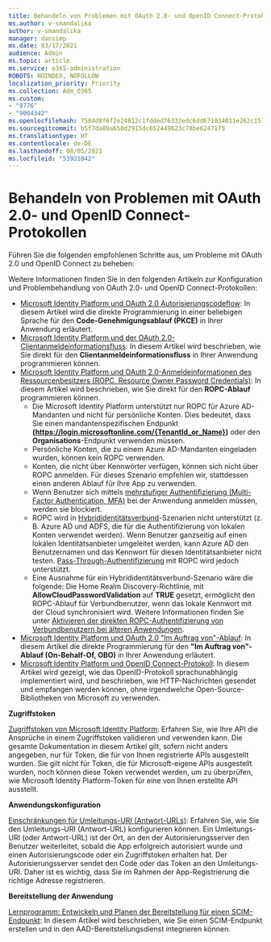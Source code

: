 ```yaml
---
title: Behandeln von Problemen mit OAuth 2.0- und OpenID Connect-Protokollen
ms.author: v-smandalika
author: v-smandalika
manager: dansimp
ms.date: 03/17/2021
audience: Admin
ms.topic: article
ms.service: o365-administration
ROBOTS: NOINDEX, NOFOLLOW
localization_priority: Priority
ms.collection: Adm_O365
ms.custom:
- "9776"
- "9004342"
ms.openlocfilehash: 7584d8f6f2e24812c1fdded76332edc6dd671034011e262c15756567cb467c26
ms.sourcegitcommit: b5f7da89a650d2915dc652449623c78be6247175
ms.translationtype: HT
ms.contentlocale: de-DE
ms.lasthandoff: 08/05/2021
ms.locfileid: "53921042"
---
```

# <a name="troubleshoot-oauth-20-and-openid-connect-protocols"></a>Behandeln von Problemen mit OAuth 2.0- und OpenID Connect-Protokollen

Führen Sie die folgenden empfohlenen Schritte aus, um Probleme mit OAuth 2.0 und OpenID Connect zu beheben:

Weitere Informationen finden Sie in den folgenden Artikeln zur Konfiguration und Problembehandlung von OAuth 2.0- und OpenID Connect-Protokollen:

- [Microsoft Identity Platform und OAuth 2.0 Autorisierungscodeflow](https://docs.microsoft.com/azure/active-directory/develop/v2-oauth2-auth-code-flow): In diesem Artikel wird die direkte Programmierung in einer beliebigen Sprache für den **Code-Genehmigungsablauf (PKCE)** in Ihrer Anwendung erläutert.
- [Microsoft Identity Platform und der OAuth 2.0-Clientanmeldeinformationsfluss](https://docs.microsoft.com/azure/active-directory/develop/v2-oauth2-client-creds-grant-flow): In diesem Artikel wird beschrieben, wie Sie direkt für den **Clientanmeldeinformationsfluss** in Ihrer Anwendung programmieren können.
- [Microsoft Identity Platform und OAuth 2.0-Anmeldeinformationen des Ressourcenbesitzers (ROPC, Resource Owner Password Credentials)](https://docs.microsoft.com/azure/active-directory/develop/v2-oauth-ropc): In diesem Artikel wird beschrieben, wie Sie direkt für den **ROPC-Ablauf** programmieren können.
    - Die Microsoft Identity Platform unterstützt nur ROPC für Azure AD-Mandanten und nicht für persönliche Konten. Dies bedeutet, dass Sie einen mandantenspezifischen Endpunkt **(https://login.microsoftonline.com/{TenantId_or_Name})** oder den **Organisations**-Endpunkt verwenden müssen.
    - Persönliche Konten, die zu einem Azure AD-Mandanten eingeladen wurden, können kein ROPC verwenden.
    - Konten, die nicht über Kennwörter verfügen, können sich nicht über ROPC anmelden. Für dieses Szenario empfehlen wir, stattdessen einen anderen Ablauf für Ihre App zu verwenden.
    - Wenn Benutzer sich mittels [mehrstufiger Authentifizierung (Multi-Factor Authentication, MFA)](https://docs.microsoft.com/azure/active-directory/authentication/concept-mfa-howitworks) bei der Anwendung anmelden müssen, werden sie blockiert.
    - ROPC wird in [Hybrididentitätsverbund](https://docs.microsoft.com/azure/active-directory/hybrid/whatis-fed)-Szenarien nicht unterstützt (z. B. Azure AD und ADFS, die für die Authentifizierung von lokalen Konten verwendet werden). Wenn Benutzer ganzseitig auf einen lokalen Identitätsanbieter umgeleitet werden, kann Azure AD den Benutzernamen und das Kennwort für diesen Identitätsanbieter nicht testen. [Pass-Through-Authentifizierung](https://docs.microsoft.com/azure/active-directory/hybrid/how-to-connect-pta) mit ROPC wird jedoch unterstützt.
    - Eine Ausnahme für ein Hybrididentitätsverbund-Szenario wäre die folgende: Die Home Realm Discovery-Richtlinie, mit **AllowCloudPasswordValidation** auf **TRUE** gesetzt, ermöglicht den ROPC-Ablauf für Verbundbenutzer, wenn das lokale Kennwort mit der Cloud synchronisiert wird. Weitere Informationen finden Sie unter [Aktivieren der direkten ROPC-Authentifizierung von Verbundbenutzern bei älteren Anwendungen](https://docs.microsoft.com/azure/active-directory/manage-apps/configure-authentication-for-federated-users-portal#enable-direct-ropc-authentication-of-federated-users-for-legacy-applications). 
- [Microsoft Identity Platform und OAuth 2.0 "Im Auftrag von"-Ablauf](https://docs.microsoft.com/azure/active-directory/develop/v2-oauth2-on-behalf-of-flow): In diesem Artikel die direkte Programmierung für den **"Im Auftrag von"-Ablauf (On-Behalf-Of, OBO)** in Ihrer Anwendung erläutert.
- [Microsoft Identity Platform und OpenID Connect-Protokoll](https://docs.microsoft.com/azure/active-directory/develop/v2-protocols-oidc): In diesem Artikel wird gezeigt, wie das OpenID-Protokoll sprachunabhängig implementiert wird, und beschrieben, wie HTTP-Nachrichten gesendet und empfangen werden können, ohne irgendwelche Open-Source-Bibliotheken von Microsoft zu verwenden.

**Zugriffstoken**

[Zugriffstoken von Microsoft Identity Platform](https://docs.microsoft.com/azure/active-directory/develop/access-tokens): Erfahren Sie, wie Ihre API die Ansprüche in einem Zugriffstoken validieren und verwenden kann. Die gesamte Dokumentation in diesem Artikel gilt, sofern nicht anders angegeben, nur für Token, die für von Ihnen registrierte APIs ausgestellt wurden. Sie gilt nicht für Token, die für Microsoft-eigene APIs ausgestellt wurden, noch können diese Token verwendet werden, um zu überprüfen, wie Microsoft Identity Platform-Token für eine von Ihnen erstellte API ausstellt.

**Anwendungskonfiguration**

[Einschränkungen für Umleitungs-URI (Antwort-URLs)](https://docs.microsoft.com/azure/active-directory/develop/reply-url): Erfahren Sie, wie Sie den Umleitungs-URI (Antwort-URL) konfigurieren können. Ein Umleitungs-URI (oder Antwort-URL) ist der Ort, an den der Autorisierungsserver den Benutzer weiterleitet, sobald die App erfolgreich autorisiert wurde und einen Autorisierungscode oder ein Zugriffstoken erhalten hat. Der Autorisierungsserver sendet den Code oder das Token an den Umleitungs-URI. Daher ist es wichtig, dass Sie im Rahmen der App-Registrierung die richtige Adresse registrieren.

**Bereitstellung der Anwendung**

[Lernprogramm: Entwickeln und Planen der Bereitstellung für einen SCIM-Endpunkt](https://docs.microsoft.com/azure/active-directory/app-provisioning/use-scim-to-provision-users-and-groups): In diesem Artikel wird beschrieben, wie Sie einen SCIM-Endpunkt erstellen und in den AAD-Bereitstellungsdienst integrieren können.


